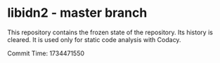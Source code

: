 # libidn2 - master branch

This repository contains the frozen state of the repository.
Its history is cleared. It is used only for static code
analysis with Codacy.

Commit Time: 1734471550